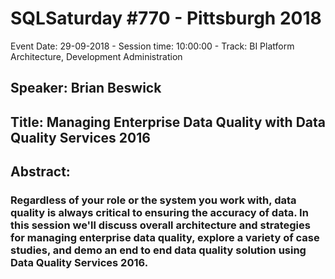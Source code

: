# SQLSaturday #770 - Pittsburgh 2018
Event Date: 29-09-2018 - Session time: 10:00:00 - Track: BI Platform Architecture, Development  Administration
## Speaker: Brian Beswick
## Title: Managing Enterprise Data Quality with Data Quality Services 2016
## Abstract:
### Regardless of your role or the system you work with, data quality is always critical to ensuring the accuracy of data. In this session we'll discuss overall architecture and strategies for managing enterprise data quality, explore a variety of case studies, and demo an end to end data quality solution using Data Quality Services 2016.
